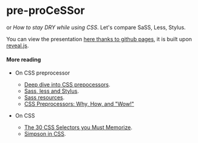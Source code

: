 # pre-proCeSSor 

or *How to stay DRY while using CSS*. Let's compare SaSS, Less, Stylus. 

You can view the presentation [here thanks to github pages](), it is built upon [reveal.js](http://lab.hakim.se/reveal-js/).

#### More reading
* On CSS preprocessor

	- [Deep dive into CSS prepocessors](http://verekia.com/slides/css-preprocessors).
	- [Sass, less and Stylus](http://www.slideshare.net/patricka1/css-preprocessors-sass-less-and-stylus).
	- [Sass resources](http://mashable.com/2013/06/11/sass-compass-tools/).
	- [CSS Preprocessors: Why, How, and "Wow!"](http://slides.andymantell.com/digpen-v-css-preprocessors-why-how-and-wow)

* On CSS
	- [The 30 CSS Selectors you Must Memorize](http://net.tutsplus.com/tutorials/html-css-techniques/the-30-css-selectors-you-must-memorize/).
	- [Simpson in CSS](http://www.chrispattle.com/blog/simpsons-in-css/).